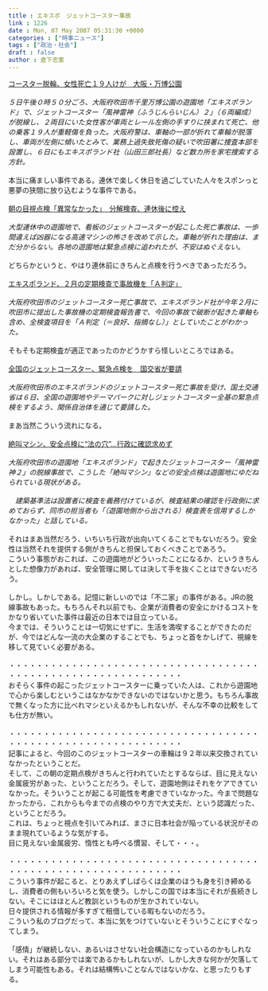 ```yaml
---
title : エキスポ　ジェットコースター事故
link : 1226
date : Mon, 07 May 2007 05:31:30 +0000
categories : ["時事ニュース"]
tags : ["政治・社会"]
draft : false
author : 倉下忠憲
---
```


<A HREF="http://www.asahi.com/special/070505/OSK200705050005.html" TARGET="_blank">コースター脱輪、女性死亡１９人けが　大阪・万博公園</A><BR><BR><I>５日午後０時５０分ごろ、大阪府吹田市千里万博公園の遊園地「エキスポランド」で、ジェットコースター「風神雷神（ふうじんらいじん）２」（６両編成）が脱線し、２両目にいた女性客が車両とレール左側の手すりに挟まれて死亡、他の乗客１９人が重軽傷を負った。大阪府警は、車軸の一部が折れて車輪が脱落し、車両が左側に傾いたとみて、業務上過失致死傷の疑いで吹田署に捜査本部を設置し、６日にもエキスポランド社（山田三郎社長）など数カ所を家宅捜索する方針。</I><BR><BR>本当に痛ましい事件である。連休で楽しく休日を過ごしていた人々をスポンっと悪夢の狭間に放り込むような事件である。<BR><BR><A HREF="http://www.asahi.com/special/070505/TKY200705050195.html" TARGET="_blank">朝の目視点検「異常なかった」　分解検査、連休後に控え</A><BR><BR><I>大型連休中の遊園地で、看板のジェットコースターが起こした死亡事故は、一歩間違えば凶器になる高速マシンの怖さを改めて示した。車軸が折れた理由は、まだ分からない。各地の遊園地は緊急点検に追われたが、不安はぬぐえない。</I><BR><BR>どちらかというと、やはり連休前にきちんと点検を行うべきであっただろう。<BR><BR><A HREF="http://www.asahi.com/special/070505/TKY200705050187.html" TARGET="_blank">エキスポランド、２月の定期検査で事故機を「Ａ判定」</A><BR><BR><I>大阪府吹田市のジェットコースター死亡事故で、エキスポランド社が今年２月に吹田市に提出した事故機の定期検査報告書で、今回の事故で破断が起きた車軸も含め、全検査項目を「Ａ判定（＝良好、指摘なし）」としていたことがわかった。</I><BR><BR>そもそも定期検査が適正であったのかどうかすら怪しいところではある。<BR><BR><A HREF="http://www.asahi.com/national/update/0507/TKY200705070014.html" TARGET="_blank">全国のジェットコースター、緊急点検を　国交省が要請</A><BR><BR><I>大阪府吹田市のエキスポランドのジェットコースター死亡事故を受け、国土交通省は６日、全国の遊園地やテーマパークに対しジェットコースター全基の緊急点検をするよう、関係自治体を通じて要請した。 </I><BR><BR>まあ当然こういう流れになる。<BR><BR><A HREF="http://www.yomiuri.co.jp/national/news/20070507it03.htm" TARGET="_blank">絶叫マシン、安全点検に“法の穴”…行政に確認求めず</A><BR><BR><I>大阪府吹田市の遊園地「エキスポランド」で起きたジェットコースター「風神雷神２」の脱線事故で、こうした「絶叫マシン」などの安全点検は遊園地にゆだねられている現状がある。<BR><BR>　建築基準法は設置者に検査を義務付けているが、検査結果の確認を行政側に求めておらず、同市の担当者も「（遊園地側から出される）検査表を信用するしかなかった」と話している。</I><BR><BR>それはまあ当然だろう、いちいち行政が出向いてくることでもないだろう。安全性は当然それを提供する側がきちんと担保しておくべきことであろう。<BR>こういう事態がおこれば、この遊園地がどういったことになるか、というきちんとした想像力があれば、安全管理に関しては決して手を抜くことはできないだろう。<BR><BR>しかし。しかしである。記憶に新しいのでは「不二家」の事件がある。JRの脱線事故もあった。もちろんそれ以前でも、企業が消費者の安全にかけるコストをかなり省いていた事件は最近の日本では目立っている。<BR>今までは、そういうことは一切気にせずに、生活を満喫することができたのだが、今ではどんな一流の大企業のすることでも、ちょっと首をかしげて、視線を移して見ていく必要がある。<BR><BR>・・・・・・・・・・・・・・・・・・・・・・・・・・・・・・・・・・・・・・・・・・・・・・・・・・・・・・・・・・・・・<BR>おそらく事件の起こったジェットコースターに乗っていた人は、これから遊園地で心から楽しむというこはなかなかできないのではないかと思う。もちろん事故で無くなった方に比べれマシといえるかもしれないが、そんな不幸の比較をしても仕方が無い。<BR><BR>・・・・・・・・・・・・・・・・・・・・・・・・・・・・・・・・・・・・・・・・・・・・・・・・・・・・・・・・・・・・・<BR>記事によると、今回のこのジェットコースターの車輪は９２年以来交換されていなかったということだ。<BR>そして、この朝の定期点検がきちんと行われていたとするならば、目に見えない金属疲労があった、ということだろう。そして、遊園地側はそれをケアできていなかった。そういうことが起こる可能性を考慮できていなかった。今まで問題なかったから、これからも今までの点検のやり方で大丈夫だ、という認識だった、ということだろう。<BR>これは、ちょっと視点を引いてみれば、まさに日本社会が陥っている状況がそのまま現れているような気がする。<BR>目に見えない金属疲労、惰性とも呼べる慣習、そして・・・。<BR><BR>・・・・・・・・・・・・・・・・・・・・・・・・・・・・・・・・・・・・・・・・・・・・・・・・・・・・・・・・・・・・・<BR>こういう事件が起こると、とりあえずしばらくは企業のほうも身を引き締めるし、消費者の側もいろいろと気を使う。しかしこの国では本当にそれが長続きしない。そこにはほとんど教訓というものが生かされていない。<BR>日々提供される情報が多すぎて租借している暇もないのだろう。<BR>こういう私のブログだって、本当に気をつけていないとそういうことにすぐなってしまう。<BR><BR>「感情」が継続しない、あるいはさせない社会構造になっているのかもしれない。それはある部分では楽であるかもしれないが、しかし大きな何かが欠落してしまう可能性もある。それは結構怖いことなんではないかな、と思ったりもする。<br><br>
